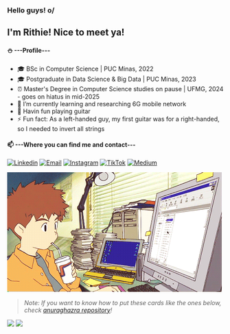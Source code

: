 ### Hello guys! o/
## I'm Rithie! Nice to meet ya!

#### :snowman: ---Profile---
- 🎓 BSc in Computer Science | PUC Minas, 2022
- 🎓 Postgraduate in Data Science & Big Data | PUC Minas, 2023
- ⏰ Master's Degree in Computer Science studies on pause | UFMG, 2024 - goes on hiatus in mid-2025
- 🌱 I’m currently learning and researching 6G mobile network
- 🎸 Havin fun playing guitar
- ⚡ Fun fact: As a left-handed guy, my first guitar was for a right-handed, so I needed to invert all strings
 
#### 📫 ---Where you can find me and contact---

[![Linkedin](https://img.shields.io/badge/Linkedin-@rithienatan-00BFFF?logo=linkedin&logoColor=white)](https://www.linkedin.com/in/rithienatan)
[![Email](https://img.shields.io/badge/Email-rithienatan@gmail.com-FF0000?logo=gmail&logoColor=white)](rithienatan@gmail.com)
[![Instagram](https://img.shields.io/badge/Instagram-@rithienatan-FA7E1E?logo=instagram&logoColor=white)](https://www.instagram.com/rithienatan/)
[![TikTok](https://img.shields.io/badge/Tiktok-@rithie.natan-0EB6F0?logo=tiktok&logoColor=white)](https://www.tiktok.com/@rithie.natan)
[![Medium](https://img.shields.io/badge/Medium-@rithienatan-939799?logo=medium&logoColor=white)](https://medium.com/@rithienatan)

![](gif_digimon.gif)
> _Note: If you want to know how to put these cards like the ones below, check [anuraghazra repository](https://github.com/anuraghazra/github-readme-stats)!_

<div style="display: inline_block">
    <img height="250em" src="https://github-readme-stats.vercel.app/api?username=rithienatan&show_icons=true&theme=tokyonight" />
    <img height="250em" src="https://github-readme-stats.vercel.app/api/top-langs/?username=rithienatan&layout=compact&langs_count=10&theme=tokyonight" />
</div>

<!--
**rithienatan/rithienatan** is a ✨ _special_ ✨ repository because its `README.md` (this file) appears on your GitHub profile.

Here are some ideas to get you started:

- 🔭 I’m currently working on Hired, Corp. as Co-Founder & CTO
- 🌱 I’m currently learning ...
- 👯 I’m looking to collaborate on ...
- 🤔 I’m looking for help with ...
- 💬 Ask me about ...
- 📫 How to reach me: ...
- 😄 Pronouns: ...
- ⚡ Fun fact: ...
-->
